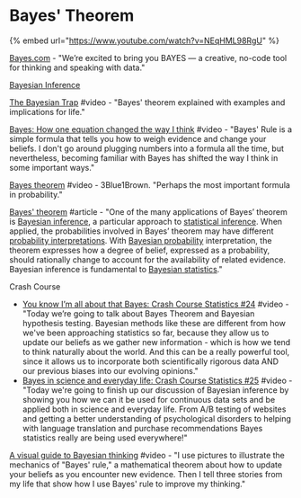 # Bayes' Theorem

{% embed url="https://www.youtube.com/watch?v=NEqHML98RgU" %}

[Bayes.com](https://bayes.com/) - "We’re excited to bring you BAYES — a creative, no-code tool for thinking and speaking with data."

[Bayesian Inference](https://seeing-theory.brown.edu/bayesian-inference/index.html)

[The Bayesian Trap](https://www.youtube.com/watch?v=R13BD8qKeTg&feature=youtu.be) \#video - "Bayes' theorem explained with examples and implications for life."

[Bayes: How one equation changed the way I think](https://www.youtube.com/watch?v=za7RqnT7CM0) \#video - "Bayes' Rule is a simple formula that tells you how to weigh evidence and change your beliefs. I don't go around plugging numbers into a formula all the time, but nevertheless, becoming familiar with Bayes has shifted the way I think in some important ways."

[Bayes theorem](https://www.youtube.com/watch?v=HZGCoVF3YvM) \#video - 3Blue1Brown. "Perhaps the most important formula in probability."

[Bayes' theorem](https://en.wikipedia.org/wiki/Bayes%27_theorem) \#article - "One of the many applications of Bayes’ theorem is [Bayesian inference](https://en.wikipedia.org/wiki/Bayesian_inference), a particular approach to [statistical inference](https://en.wikipedia.org/wiki/Statistical_inference). When applied, the probabilities involved in Bayes’ theorem may have different [probability interpretations](https://en.wikipedia.org/wiki/Probability_interpretation). With [Bayesian probability](https://en.wikipedia.org/wiki/Bayesian_probability) interpretation, the theorem expresses how a degree of belief, expressed as a probability, should rationally change to account for the availability of related evidence. Bayesian inference is fundamental to [Bayesian statistics](https://en.wikipedia.org/wiki/Bayesian_statistics)."

Crash Course

* [You know I’m all about that Bayes: Crash Course Statistics \#24](https://www.youtube.com/watch?v=9TDjifpGj-k&feature=youtu.be) \#video - "Today we’re going to talk about Bayes Theorem and Bayesian hypothesis testing. Bayesian methods like these are different from how we've been approaching statistics so far, because they allow us to update our beliefs as we gather new information - which is how we tend to think naturally about the world. And this can be a really powerful tool, since it allows us to incorporate both scientifically rigorous data AND our previous biases into our evolving opinions."
* [Bayes in science and everyday life: Crash Course Statistics \#25](https://www.youtube.com/watch?v=51bLRF02b4w&list=PL8dPuuaLjXtNM_Y-bUAhblSAdWRnmBUcr&index=26) \#video - "Today we're going to finish up our discussion of Bayesian inference by showing you how we can it be used for continuous data sets and be applied both in science and everyday life. From A/B testing of websites and getting a better understanding of psychological disorders to helping with language translation and purchase recommendations Bayes statistics really are being used everywhere!"

[A visual guide to Bayesian thinking](https://www.youtube.com/watch?v=BrK7X_XlGB8) \#video - "I use pictures to illustrate the mechanics of "Bayes' rule," a mathematical theorem about how to update your beliefs as you encounter new evidence. Then I tell three stories from my life that show how I use Bayes' rule to improve my thinking."

